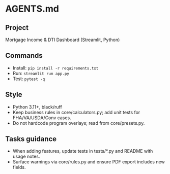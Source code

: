 # AGENTS.md
## Project
Mortgage Income & DTI Dashboard (Streamlit, Python)

## Commands
- Install: `pip install -r requirements.txt`
- Run: `streamlit run app.py`
- Test: `pytest -q`

## Style
- Python 3.11+, black/ruff
- Keep business rules in core/calculators.py; add unit tests for FHA/VA/USDA/Conv cases.
- Do not hardcode program overlays; read from core/presets.py.

## Tasks guidance
- When adding features, update tests in tests/*.py and README with usage notes.
- Surface warnings via core/rules.py and ensure PDF export includes new fields.
